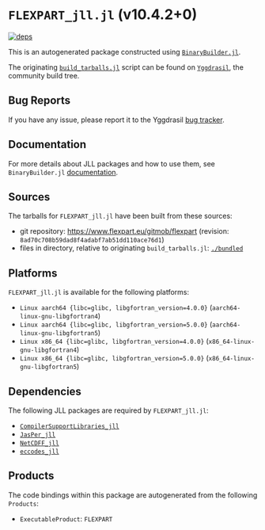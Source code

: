 # `FLEXPART_jll.jl` (v10.4.2+0)

[![deps](https://juliahub.com/docs/FLEXPART_jll/deps.svg)](https://juliahub.com/ui/Packages/General/FLEXPART_jll/)

This is an autogenerated package constructed using [`BinaryBuilder.jl`](https://github.com/JuliaPackaging/BinaryBuilder.jl).

The originating [`build_tarballs.jl`](https://github.com/JuliaPackaging/Yggdrasil/blob/204e3891956a3833895909b9a7e3370e5e8c7937/F/FLEXPART/build_tarballs.jl) script can be found on [`Yggdrasil`](https://github.com/JuliaPackaging/Yggdrasil/), the community build tree.

## Bug Reports

If you have any issue, please report it to the Yggdrasil [bug tracker](https://github.com/JuliaPackaging/Yggdrasil/issues).

## Documentation

For more details about JLL packages and how to use them, see `BinaryBuilder.jl` [documentation](https://docs.binarybuilder.org/stable/jll/).

## Sources

The tarballs for `FLEXPART_jll.jl` have been built from these sources:

* git repository: https://www.flexpart.eu/gitmob/flexpart (revision: `8ad70c708b59dad8f4adabf7ab51dd110ace76d1`)
* files in directory, relative to originating `build_tarballs.jl`: [`./bundled`](https://github.com/JuliaPackaging/Yggdrasil/tree/204e3891956a3833895909b9a7e3370e5e8c7937/F/FLEXPART/bundled)

## Platforms

`FLEXPART_jll.jl` is available for the following platforms:

* `Linux aarch64 {libc=glibc, libgfortran_version=4.0.0}` (`aarch64-linux-gnu-libgfortran4`)
* `Linux aarch64 {libc=glibc, libgfortran_version=5.0.0}` (`aarch64-linux-gnu-libgfortran5`)
* `Linux x86_64 {libc=glibc, libgfortran_version=4.0.0}` (`x86_64-linux-gnu-libgfortran4`)
* `Linux x86_64 {libc=glibc, libgfortran_version=5.0.0}` (`x86_64-linux-gnu-libgfortran5`)

## Dependencies

The following JLL packages are required by `FLEXPART_jll.jl`:

* [`CompilerSupportLibraries_jll`](https://github.com/JuliaBinaryWrappers/CompilerSupportLibraries_jll.jl)
* [`JasPer_jll`](https://github.com/JuliaBinaryWrappers/JasPer_jll.jl)
* [`NetCDFF_jll`](https://github.com/JuliaBinaryWrappers/NetCDFF_jll.jl)
* [`eccodes_jll`](https://github.com/JuliaBinaryWrappers/eccodes_jll.jl)

## Products

The code bindings within this package are autogenerated from the following `Products`:

* `ExecutableProduct`: `FLEXPART`
